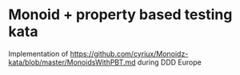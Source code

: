 # Monoid + property based testing kata
Implementation of https://github.com/cyriux/Monoidz-kata/blob/master/MonoidsWithPBT.md during DDD Europe
